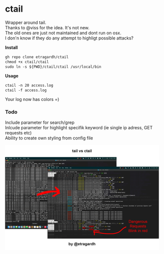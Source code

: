 # ctail
Wrapper around tail.<br />
Thanks to @viss for the idea. It's not new.<br />
The old ones are just not maintained and dont run on osx.<br />
I don'n know if they do any attempt to highligt possible attacks?

**Install**
```
gh repo clone etragardh/ctail
chmod +x ctail/ctail
sudo ln -s ${PWD}/ctail/ctail /usr/local/bin
```

**Usage**
```
ctail -n 20 access.log
ctail -f access.log
```

Your log now has colors =)

### Todo
Include parameter for search/grep<br />
Inlcude parameter for highlight specifik keyword (ie single ip adress, GET requests etc)<br />
Ability to create own styling from config file<br />

![ctail colored tail](https://github.com/etragardh/ctail/blob/main/assets/ctail.png?raw=true)
